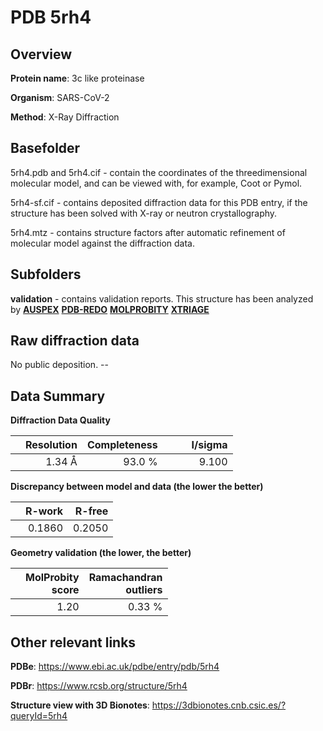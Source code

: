# PDB 5rh4

## Overview

**Protein name**: 3c like proteinase

**Organism**: SARS-CoV-2

**Method**: X-Ray Diffraction

## Basefolder

5rh4.pdb and 5rh4.cif - contain the coordinates of the threedimensional molecular model, and can be viewed with, for example, Coot or Pymol.

5rh4-sf.cif - contains deposited diffraction data for this PDB entry, if the structure has been solved with X-ray or neutron crystallography.

5rh4.mtz - contains structure factors after automatic refinement of molecular model against the diffraction data.

## Subfolders





**validation** - contains validation reports. This structure has been analyzed by [**AUSPEX**](https://github.com/thorn-lab/coronavirus_structural_task_force/tree/master/pdb/3c_like_proteinase/SARS-CoV-2/5rh4/validation/auspex) [**PDB-REDO**](https://github.com/thorn-lab/coronavirus_structural_task_force/tree/master/pdb/3c_like_proteinase/SARS-CoV-2/5rh4/validation/pdb-redo) [**MOLPROBITY**](https://github.com/thorn-lab/coronavirus_structural_task_force/tree/master/pdb/3c_like_proteinase/SARS-CoV-2/5rh4/validation/molprobity) [**XTRIAGE**](https://github.com/thorn-lab/coronavirus_structural_task_force/blob/master/pdb/3c_like_proteinase/SARS-CoV-2/5rh4/validation/Xtriage_output.log) 

## Raw diffraction data

No public deposition. --<br> 

## Data Summary
**Diffraction Data Quality**

|   | Resolution | Completeness| I/sigma |
|---|-------------:|----------------:|--------------:|
|   |1.34 Å|93.0  %|<img width=50/>9.100|

**Discrepancy between model and data (the lower the better)**

|   | **R-work**| **R-free**   
|---|-------------:|----------------:|           
||  0.1860|  0.2050|

**Geometry validation (the lower, the better)**

|   |**MolProbity<br>score**| **Ramachandran<br>outliers** 
|---|-------------:|----------------:|
||  1.20|  0.33 %|

 

 



## Other relevant links 
**PDBe**:  https://www.ebi.ac.uk/pdbe/entry/pdb/5rh4
 
**PDBr**: https://www.rcsb.org/structure/5rh4 

**Structure view with 3D Bionotes**: https://3dbionotes.cnb.csic.es/?queryId=5rh4

